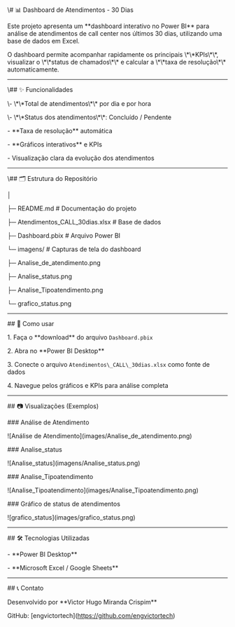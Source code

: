 \\# 📊 Dashboard de Atendimentos - 30 Dias



Este projeto apresenta um \*\*dashboard interativo no Power BI\*\* para análise de atendimentos de call center nos últimos 30 dias, utilizando uma base de dados em Excel.  



O dashboard permite acompanhar rapidamente os principais \\\*\\\*KPIs\\\*\\\*, visualizar o \\\*\\\*status de chamados\\\*\\\* e calcular a \\\*\\\*taxa de resolução\\\*\\\* automaticamente.



---



\\## ✨ Funcionalidades



\\- \\\*\\\*Total de atendimentos\\\*\\\* por dia e por hora    

\\- \\\*\\\*Status dos atendimentos\\\*\\\*: Concluído / Pendente  

\- \*\*Taxa de resolução\*\* automática  

\- \*\*Gráficos interativos\*\* e KPIs  

\- Visualização clara da evolução dos atendimentos  



---



\\## 🗂 Estrutura do Repositório



│

├─ README.md # Documentação do projeto

├─ Atendimentos\_CALL\_30dias.xlsx # Base de dados

├─ Dashboard.pbix # Arquivo Power BI

└─ imagens/ # Capturas de tela do dashboard

├─ Analise\_de\_atendimento.png

├─ Analise\_status.png

├─ Analise\_Tipoatendimento.png

└─ grafico\_status.png



---



\## 🚀 Como usar



1\. Faça o \*\*download\*\* do arquivo `Dashboard.pbix`  

2\. Abra no \*\*Power BI Desktop\*\*  

3\. Conecte o arquivo `Atendimentos\_CALL\_30dias.xlsx` como fonte de dados  

4\. Navegue pelos gráficos e KPIs para análise completa  



---



\## 📷 Visualizações (Exemplos)



\### Análise de Atendimento

!\[Análise de Atendimento](images/Analise\_de\_atendimento.png)



\### Analise\_status

!\[Analise\_status](imagens/Analise\_status.png)



\### Analise\_Tipoatendimento

!\[Analise\_Tipoatendimento](images/Analise\_Tipoatendimento.png)



\### Gráfico de status de atendimentos

!\[grafico\_status](images/grafico\_status.png)



---



\## 🛠 Tecnologias Utilizadas



\- \*\*Power BI Desktop\*\*  

\- \*\*Microsoft Excel / Google Sheets\*\*  



---



\## 📞 Contato



Desenvolvido por \*\*Victor Hugo Miranda Crispim\*\*  

GitHub: \[engvictortech](https://github.com/engvictortech)



